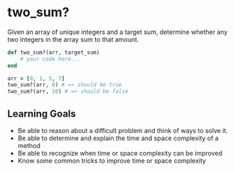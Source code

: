 # two_sum?
Given an array of unique integers and a target sum, determine whether any two integers in the array sum to that amount.

```Ruby
def two_sum?(arr, target_sum)
    # your code here...
end

arr = [0, 1, 5, 7]
two_sum?(arr, 6) # => should be true
two_sum?(arr, 10) # => should be false
```
## Learning Goals
- Be able to reason about a difficult problem and think of ways to solve it.
- Be able to determine and explain the time and space complexity of a method
- Be able to recognize when time or space complexity can be improved
- Know some common tricks to improve time or space complexity
